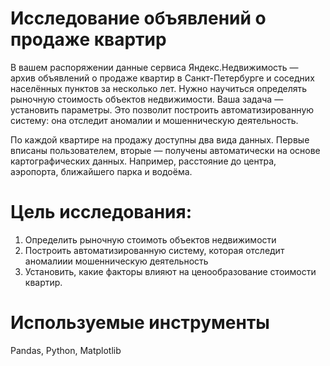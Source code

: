 # Исследование объявлений о продаже квартир

В вашем распоряжении данные сервиса Яндекс.Недвижимость — архив объявлений о продаже квартир в Санкт-Петербурге и соседних населённых пунктов за несколько лет. Нужно научиться определять рыночную стоимость объектов недвижимости. Ваша задача — установить параметры. Это позволит построить автоматизированную систему: она отследит аномалии и мошенническую деятельность. 

По каждой квартире на продажу доступны два вида данных. Первые вписаны пользователем, вторые — получены автоматически на основе картографических данных. Например, расстояние до центра, аэропорта, ближайшего парка и водоёма.

# Цель исследования:

1. Определить рыночную стоимоть объектов недвижимости
2. Построить автоматизированную систему, которая отследит аномалиии мошенническую деятельность
3. Установить, какие факторы влияют на ценообразование стоимости квартир.

# Используемые инструменты

Pandas, Python, Matplotlib
